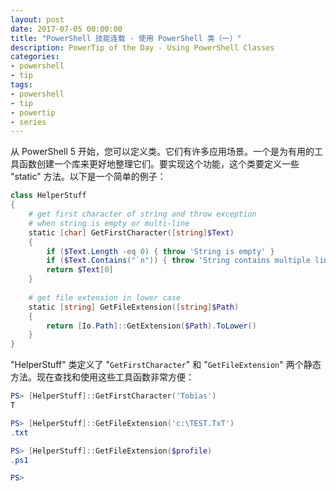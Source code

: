 ```yaml
---
layout: post
date: 2017-07-05 00:00:00
title: "PowerShell 技能连载 - 使用 PowerShell 类（一）"
description: PowerTip of the Day - Using PowerShell Classes
categories:
- powershell
- tip
tags:
- powershell
- tip
- powertip
- series
---
```

从 PowerShell 5 开始，您可以定义类。它们有许多应用场景。一个是为有用的工具函数创建一个库来更好地整理它们。要实现这个功能，这个类要定义一些 "static" 方法。以下是一个简单的例子：

```powershell
class HelperStuff
{
    # get first character of string and throw exception
    # when string is empty or multi-line
    static [char] GetFirstCharacter([string]$Text)
    {
        if ($Text.Length -eq 0) { throw 'String is empty' }
        if ($Text.Contains("`n")) { throw 'String contains multiple lines' }
        return $Text[0]
    }
    
    # get file extension in lower case
    static [string] GetFileExtension([string]$Path)
    {
        return [Io.Path]::GetExtension($Path).ToLower()
    }
}
```

"HelperStuff" 类定义了 "`GetFirstCharacter`" 和 "`GetFileExtension`" 两个静态方法。现在查找和使用这些工具函数非常方便：

```powershell
PS> [HelperStuff]::GetFirstCharacter('Tobias')
T

PS> [HelperStuff]::GetFileExtension('c:\TEST.TxT') 
.txt

PS> [HelperStuff]::GetFileExtension($profile) 
.ps1

PS>
```

<!--本文国际来源：[Using PowerShell Classes](http://community.idera.com/powershell/powertips/b/tips/posts/using-powershell-classes)-->
